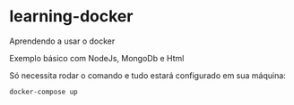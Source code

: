 # learning-docker
Aprendendo a usar o docker 

Exemplo básico com NodeJs, MongoDb e Html

Só necessita rodar o comando e tudo estará configurado em sua máquina:

```
docker-compose up
```
